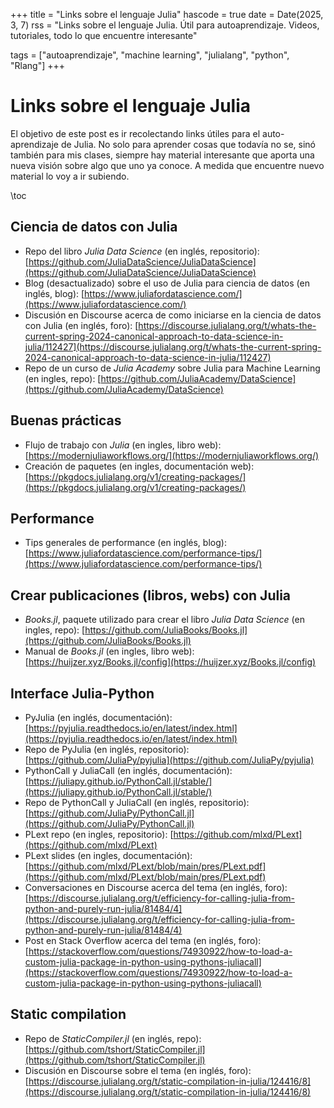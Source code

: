 +++
title = "Links sobre el lenguaje Julia"
hascode = true
date = Date(2025, 3, 7)
rss = "Links sobre el lenguaje Julia. Útil para autoaprendizaje. Videos, tutoriales, todo lo que encuentre interesante"

tags = ["autoaprendizaje", "machine learning", "julialang", "python", "Rlang"]
+++

# Links sobre el lenguaje Julia
El objetivo de este post es ir recolectando links útiles para el auto-aprendizaje de Julia. No solo para aprender cosas que todavía no se, sinó también para mis clases, siempre hay material interesante que aporta una nueva visión sobre algo que uno ya conoce. A medida que encuentre nuevo material lo voy a ir subiendo.

\toc


## Ciencia de datos con Julia

* Repo del libro _Julia Data Science_ (en inglés, repositorio): [https://github.com/JuliaDataScience/JuliaDataScience](https://github.com/JuliaDataScience/JuliaDataScience)
* Blog (desactualizado) sobre el uso de Julia para ciencia de datos (en inglés, blog): [https://www.juliafordatascience.com/](https://www.juliafordatascience.com/)
* Discusión en Discourse acerca de como iniciarse en la ciencia de datos con Julia (en inglés, foro): [https://discourse.julialang.org/t/whats-the-current-spring-2024-canonical-approach-to-data-science-in-julia/112427](https://discourse.julialang.org/t/whats-the-current-spring-2024-canonical-approach-to-data-science-in-julia/112427)
* Repo de un curso de _Julia Academy_ sobre Julia para Machine Learning (en ingles, repo): [https://github.com/JuliaAcademy/DataScience](https://github.com/JuliaAcademy/DataScience)

## Buenas prácticas

* Flujo de trabajo con _Julia_ (en ingles, libro web): [https://modernjuliaworkflows.org/](https://modernjuliaworkflows.org/)
* Creación de paquetes (en ingles, documentación web): [https://pkgdocs.julialang.org/v1/creating-packages/](https://pkgdocs.julialang.org/v1/creating-packages/)

## Performance

* Tips generales de performance (en inglés, blog): [https://www.juliafordatascience.com/performance-tips/](https://www.juliafordatascience.com/performance-tips/)

## Crear publicaciones (libros, webs) con Julia

* _Books.jl_, paquete utilizado para crear el libro _Julia Data Science_ (en ingles, repo): [https://github.com/JuliaBooks/Books.jl](https://github.com/JuliaBooks/Books.jl)
* Manual de _Books.jl_ (en ingles, libro web): [https://huijzer.xyz/Books.jl/config](https://huijzer.xyz/Books.jl/config) 

## Interface Julia-Python

* PyJulia (en inglés, documentación): [https://pyjulia.readthedocs.io/en/latest/index.html](https://pyjulia.readthedocs.io/en/latest/index.html)
* Repo de PyJulia (en inglés, repositorio): [https://github.com/JuliaPy/pyjulia](https://github.com/JuliaPy/pyjulia)
* PythonCall y JuliaCall (en inglés, documentación): [https://juliapy.github.io/PythonCall.jl/stable/](https://juliapy.github.io/PythonCall.jl/stable/)
* Repo de PythonCall y JuliaCall (en inglés, repositorio): [https://github.com/JuliaPy/PythonCall.jl](https://github.com/JuliaPy/PythonCall.jl)
* PLext repo (en ingles, repositorio): [https://github.com/mlxd/PLext](https://github.com/mlxd/PLext)
* PLext slides (en ingles, documentación): [https://github.com/mlxd/PLext/blob/main/pres/PLext.pdf](https://github.com/mlxd/PLext/blob/main/pres/PLext.pdf)
* Conversaciones en Discourse acerca del tema (en inglés, foro): [https://discourse.julialang.org/t/efficiency-for-calling-julia-from-python-and-purely-run-julia/81484/4](https://discourse.julialang.org/t/efficiency-for-calling-julia-from-python-and-purely-run-julia/81484/4)
* Post en Stack Overflow acerca del tema (en inglés, foro): [https://stackoverflow.com/questions/74930922/how-to-load-a-custom-julia-package-in-python-using-pythons-juliacall](https://stackoverflow.com/questions/74930922/how-to-load-a-custom-julia-package-in-python-using-pythons-juliacall)

## Static compilation

* Repo de _StaticCompiler.jl_ (en inglés, repo): [https://github.com/tshort/StaticCompiler.jl](https://github.com/tshort/StaticCompiler.jl)
* Discusión en Discourse sobre el tema (en inglés, foro): [https://discourse.julialang.org/t/static-compilation-in-julia/124416/8](https://discourse.julialang.org/t/static-compilation-in-julia/124416/8) 